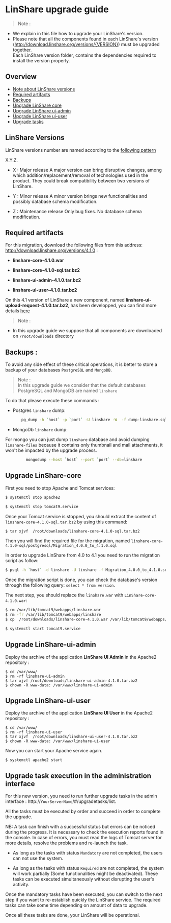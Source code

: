 # LinShare upgrade guide

> Note :
 - We explain in this file how to upgrade your LinShare's version. </br>
 - Please note that all the components found in each LinShare's version
(http://download.linshare.org/versions/{VERSION}) must be upgraded together.  
Each LinShare version folder, contains the dependencies required to install the version properly. </br>


## Overview

* [Note about LinShare versions](#lversions)
* [Required artifacts](#artifacts)
* [Backups](#backup)
* [Upgrade LinShare core](#core)
* [Upgrade LinShare ui-admin](#ui-admin)
* [Upgrade LinShare ui-user](#ui-user)
* [Upgrade tasks](#tasks)

<a name="lversions">

## LinShare Versions

</a>

LinShare versions number are named according to the [following pattern](https://semver.org/)

X.Y.Z.

* X : Major release
A major version can bring disruptive changes, among which addition/replacement/removal of technologies used in the product.
They could break compatibility between two versions of LinShare.

* Y : Minor release
A minor version brings new functionalities and possibly database schema modification.

* Z : Maintenance release
Only bug fixes. No database schema modification.

<a name="artifacts">

## Required artifacts

</a>

For this migration, download the following files from this address: http://download.linshare.org/versions/4.1.0 :

  * __linshare-core-4.1.0.war__

  * __linshare-core-4.1.0-sql.tar.bz2__

  * __linshare-ui-admin-4.1.0.tar.bz2__

  * __linshare-ui-user-4.1.0.tar.bz2__

On this 4.1 version of LinShare a new component, named __linshare-ui-upload-request-4.1.0.tar.bz2__, has been developped, you can find more details [here](https://github.com/linagora/linshare/blob/master/documentation/EN/installation/linshare-install-debian.md)

> Note :</br>
 - In this upgrade guide we suppose that all components are downloaded on `/root/downloads` directory</br>

 <a name="backup">

 ## Backups :

 </a>

 To avoid any side effect of these critical operations, it is better to store a backup of your databases `PostgreSQL` and `MongoDB`.

 > Note :</br>
In this upgrade guide we consider that the default databases PostgreSQL and MongoDB are named `linshare`

 To do that please execute these commands :

  * Postgres `linshare` dump:

  ```bash
         pg_dump -h `host` -p `port` -U linshare -W  -f dump-linshare.sql
```

  * MongoDb `linshare` dump:

  For mongo you can just dump `linshare` database and avoid dumping `linshare-files` because it contains only thumbnail and mail attachments, it won't be impacted by the upgrade process.

```bash
         mongodump --host `host` --port `port` --db=linshare
```

 <a name="core">

 ## Upgrade LinShare-core

 </a>

 First you need to stop Apache and Tomcat services:

 ```bash
 $ systemctl stop apache2
 ```
 ```bash
 $ systemctl stop tomcat9.service
 ```  
 Once your Tomcat service is stopped, you should extract the content of `linshare-core-4.1.0-sql.tar.bz2` by using this command:

 ```bash
 $ tar xjvf  /root/downloads/linshare-core-4.1.0-sql.tar.bz2
 ```
 Then you will find the required file for the migration, named `linshare-core-4.1.0-sql/postgresql/Migration_4.0.0_to_4.1.0.sql`

 In order to upgrade LinShare from 4.0 to 4.1 you need to run the migration script as follow:

 ```bash
 $ psql -h `host` -d linshare -U linshare -f Migration_4.0.0_to_4.1.0.sql
 ```
 Once the migration script is done, you can check the database's version through the following query: `select * from version`.

 The next step, you should replace the `linShare.war` with `LinShare-core-4.1.0.war`:

 ```bash
 $ rm /var/lib/tomcat9/webapps/linshare.war
 $ rm -fr /var/lib/tomcat9/webapps/linshare
 $ cp  /root/downloads/linshare-core-4.1.0.war /var/lib/tomcat9/webapps/linshare.war
 ```

 ```bash
 $ systemctl start tomcat9.service
 ```

 <a name="ui-admin">

 ## Upgrade LinShare-ui-admin

 </a>

 Deploy the archive of the application __LinShare UI Admin__ in the Apache2 repository :

 ```
 $ cd /var/www/
 $ rm -rf linshare-ui-admin
 $ tar xjvf /root/downloads/linshare-ui-admin-4.1.0.tar.bz2
 $ chown -R www-data: /var/www/linshare-ui-admin
 ```
 <a name="ui-user">

 ## Upgrade LinShare-ui-user
 </a>

 Deploy the archive of the application __LinShare UI User__ in the Apache2 repository :

 ```
 $ cd /var/www/
 $ rm -rf linshare-ui-user
 $ tar xjvf  /root/downloads/linshare-ui-user-4.1.0.tar.bz2
 $ chown -R www-data: /var/www/linshare-ui-user
 ```
 Now you can start your Apache service again.

 ```
 $ systemctl apache2 start
 ```

 <a name="tasks">

 ## Upgrade task execution in the administration interface
 </a>

 For this new version, you need to run further upgrade tasks in the
 admin interface : http://`YourServerName`/#/upgradetasks/list.

 All the tasks must be executed by order and succeed in order to complete the upgrade.  

 NB: A task can finish with a successful status but errors can be noticed during the progress.
     It is necessary to check the execution reports found in the console.
     In case of errors, you must read the logs of Tomcat server for more details,
     resolve the problems and re-launch the task.

 * As long as the tasks with status `Mandatory` are not completed, the users can not
 use the system.

 * As long as the tasks with status `Required` are not completed,
 the system will work partially (Some functionalities might be deactivated).
 These tasks can be executed simultaneously without disrupting the user's activity.

 Once the mandatory tasks have been executed, you can switch to the next step if you want to re-establish quickly the LinShare service.
 The required tasks can take some time depending on amount of data to upgrade.

 Once all these tasks are done, your LinShare will be operational.
